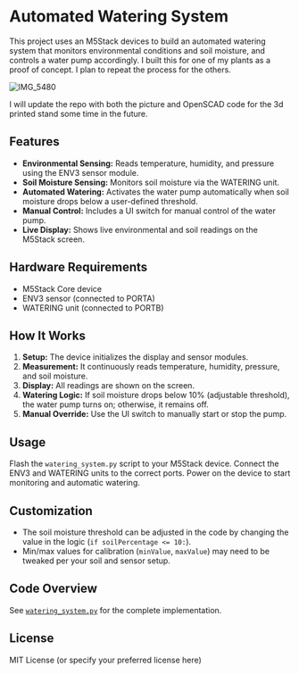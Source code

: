 # Automated Watering System

This project uses an M5Stack devices to build an automated watering system that monitors environmental conditions and soil moisture, and controls a water pump accordingly. I built this for one of my plants as a proof of concept. I plan to repeat the process for the others. 



![IMG_5480](https://github.com/user-attachments/assets/761b863a-3946-45b1-a770-c48ed9b88c29)

I will update the repo with both the picture and OpenSCAD code for the 3d printed stand some time in the future. 

## Features

- **Environmental Sensing:** Reads temperature, humidity, and pressure using the ENV3 sensor module.
- **Soil Moisture Sensing:** Monitors soil moisture via the WATERING unit.
- **Automated Watering:** Activates the water pump automatically when soil moisture drops below a user-defined threshold.
- **Manual Control:** Includes a UI switch for manual control of the water pump.
- **Live Display:** Shows live environmental and soil readings on the M5Stack screen.

## Hardware Requirements

- M5Stack Core device
- ENV3 sensor (connected to PORTA)
- WATERING unit (connected to PORTB)

## How It Works

1. **Setup:** The device initializes the display and sensor modules.
2. **Measurement:** It continuously reads temperature, humidity, pressure, and soil moisture.
3. **Display:** All readings are shown on the screen.
4. **Watering Logic:** If soil moisture drops below 10% (adjustable threshold), the water pump turns on; otherwise, it remains off.
5. **Manual Override:** Use the UI switch to manually start or stop the pump.

## Usage

Flash the `watering_system.py` script to your M5Stack device. Connect the ENV3 and WATERING units to the correct ports. Power on the device to start monitoring and automatic watering.

## Customization

- The soil moisture threshold can be adjusted in the code by changing the value in the logic (`if soilPercentage <= 10:`).
- Min/max values for calibration (`minValue`, `maxValue`) may need to be tweaked per your soil and sensor setup.

## Code Overview

See [`watering_system.py`](https://github.com/ThisisBankole/automated-watering-system/blob/main/watering_system.py) for the complete implementation.

## License

MIT License (or specify your preferred license here)
